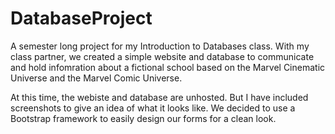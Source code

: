 # DatabaseProject
A semester long project for my Introduction to Databases class. With my class partner, we created a simple website and database to communicate and hold infomration about a fictional school based on the Marvel Cinematic Universe and the Marvel Comic Universe. 

At this time, the webiste and database are unhosted. But I have included screenshots to give an idea of what it looks like. We decided to use a Bootstrap framework to easily design our forms for a clean look. 
